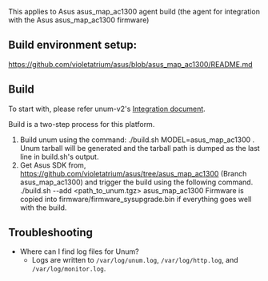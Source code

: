This applies to Asus asus_map_ac1300 agent build
(the agent for integration with the Asus asus_map_ac1300 firmware)

## Build environment setup:
https://github.com/violetatrium/asus/blob/asus_map_ac1300/README.md

## Build

 To start with, please refer unum-v2's [Integration document][1].

 Build is a two-step process for this platform.
 1. Build unum using the command:
    ./build.sh MODEL=asus_map_ac1300 . Unum tarball will be generated and the
    tarball path is dumped as the last line in build.sh's output.
 2. Get Asus SDK from, 
    https://github.com/violetatrium/asus/tree/asus_map_ac1300
    (Branch asus_map_ac1300)
    and trigger the build using the following command.
    ./build.sh --add &lt;path_to_unum.tgz&gt; asus_map_ac1300
    Firmware is copied into firmware/firmware_sysupgrade.bin
    if everything goes well with the build.

## Troubleshooting

* Where can I find log files for Unum?
  * Logs are written to `/var/log/unum.log`, `/var/log/http.log`, and 
    `/var/log/monitor.log`.

[1]: README-integrators.md
